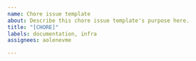 ```yaml
---
name: Chore issue template
about: Describe this chore issue template's purpose here.
title: "[CHORE]"
labels: documentation, infra
assignees: aolenevme

---
```

